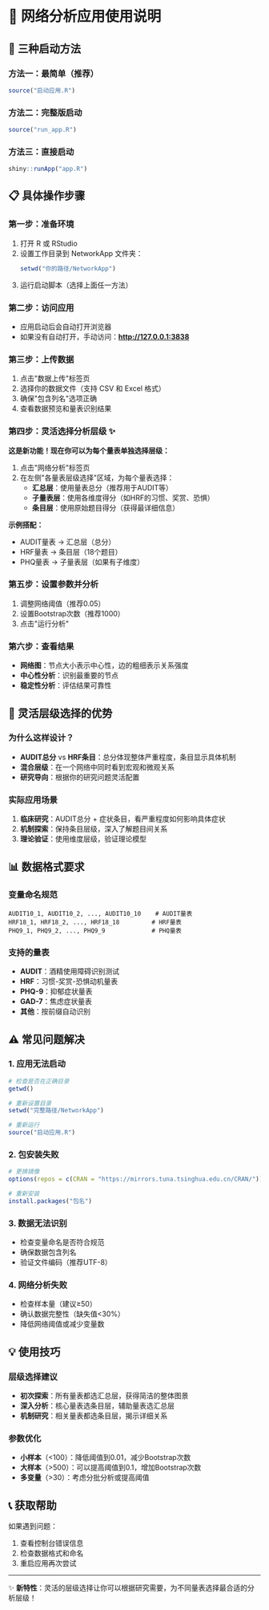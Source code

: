# 🎯 网络分析应用使用说明

## 🚀 三种启动方法

### 方法一：最简单（推荐）
```r
source("启动应用.R")
```

### 方法二：完整版启动
```r
source("run_app.R")
```

### 方法三：直接启动
```r
shiny::runApp("app.R")
```

## 📋 具体操作步骤

### 第一步：准备环境
1. 打开 R 或 RStudio
2. 设置工作目录到 NetworkApp 文件夹：
   ```r
   setwd("你的路径/NetworkApp")
   ```
3. 运行启动脚本（选择上面任一方法）

### 第二步：访问应用
- 应用启动后会自动打开浏览器
- 如果没有自动打开，手动访问：**http://127.0.0.1:3838**

### 第三步：上传数据
1. 点击"数据上传"标签页
2. 选择你的数据文件（支持 CSV 和 Excel 格式）
3. 确保"包含列名"选项正确
4. 查看数据预览和量表识别结果

### 第四步：灵活选择分析层级 ✨
**这是新功能！现在你可以为每个量表单独选择层级：**

1. 点击"网络分析"标签页
2. 在左侧"各量表层级选择"区域，为每个量表选择：
   - **汇总层**：使用量表总分（推荐用于AUDIT等）
   - **子量表层**：使用各维度得分（如HRF的习惯、奖赏、恐惧）
   - **条目层**：使用原始题目得分（获得最详细信息）

**示例搭配：**
- AUDIT量表 → 汇总层（总分）
- HRF量表 → 条目层（18个题目）
- PHQ量表 → 子量表层（如果有子维度）

### 第五步：设置参数并分析
1. 调整网络阈值（推荐0.05）
2. 设置Bootstrap次数（推荐1000）
3. 点击"运行分析"

### 第六步：查看结果
- **网络图**：节点大小表示中心性，边的粗细表示关系强度
- **中心性分析**：识别最重要的节点
- **稳定性分析**：评估结果可靠性

## 🎯 灵活层级选择的优势

### 为什么这样设计？
- **AUDIT总分** vs **HRF条目**：总分体现整体严重程度，条目显示具体机制
- **混合层级**：在一个网络中同时看到宏观和微观关系
- **研究导向**：根据你的研究问题灵活配置

### 实际应用场景
1. **临床研究**：AUDIT总分 + 症状条目，看严重程度如何影响具体症状
2. **机制探索**：保持条目层级，深入了解题目间关系
3. **理论验证**：使用维度层级，验证理论模型

## 📊 数据格式要求

### 变量命名规范
```
AUDIT10_1, AUDIT10_2, ..., AUDIT10_10    # AUDIT量表
HRF18_1, HRF18_2, ..., HRF18_18         # HRF量表  
PHQ9_1, PHQ9_2, ..., PHQ9_9             # PHQ量表
```

### 支持的量表
- **AUDIT**：酒精使用障碍识别测试
- **HRF**：习惯-奖赏-恐惧动机量表
- **PHQ-9**：抑郁症状量表
- **GAD-7**：焦虑症状量表
- **其他**：按前缀自动识别

## ⚠️ 常见问题解决

### 1. 应用无法启动
```r
# 检查是否在正确目录
getwd()

# 重新设置目录
setwd("完整路径/NetworkApp")

# 重新运行
source("启动应用.R")
```

### 2. 包安装失败
```r
# 更换镜像
options(repos = c(CRAN = "https://mirrors.tuna.tsinghua.edu.cn/CRAN/"))

# 重新安装
install.packages("包名")
```

### 3. 数据无法识别
- 检查变量命名是否符合规范
- 确保数据包含列名
- 验证文件编码（推荐UTF-8）

### 4. 网络分析失败
- 检查样本量（建议≥50）
- 确认数据完整性（缺失值<30%）
- 降低网络阈值或减少变量数

## 💡 使用技巧

### 层级选择建议
- **初次探索**：所有量表都选汇总层，获得简洁的整体图景
- **深入分析**：核心量表选条目层，辅助量表选汇总层
- **机制研究**：相关量表都选条目层，揭示详细关系

### 参数优化
- **小样本**（<100）：降低阈值到0.01，减少Bootstrap次数
- **大样本**（>500）：可以提高阈值到0.1，增加Bootstrap次数
- **多变量**（>30）：考虑分批分析或提高阈值

## 📞 获取帮助

如果遇到问题：
1. 查看控制台错误信息
2. 检查数据格式和命名
3. 重启应用再次尝试

---
✨ **新特性**：灵活的层级选择让你可以根据研究需要，为不同量表选择最合适的分析层级！